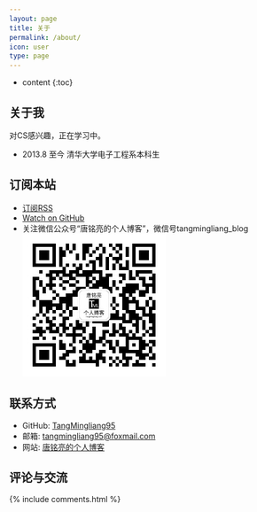 ```yaml
---
layout: page
title: 关于
permalink: /about/
icon: user
type: page
---
```


* content
{:toc}

## 关于我

对CS感兴趣，正在学习中。

- 2013.8 至今 清华大学电子工程系本科生

## 订阅本站

- [订阅RSS](https://tangmingliang.com/feed.xml)
- [Watch on GitHub](https://github.com/TangMingliang95/TangMingliang95.github.io)
- 关注微信公众号“唐铭亮的个人博客”，微信号tangmingliang_blog  
![唐铭亮的个人博客 微信公众号](/img/wechat_public_number_QRcode.jpg)

## 联系方式

- GitHub: [TangMingliang95](https://github.com/TangMingliang95)  
- 邮箱: [tangmingliang95@foxmail.com](mailto:tangmingliang95@foxmail.com)
- 网站: [唐铭亮的个人博客](https://tangmingliang.com)

## 评论与交流

{% include comments.html %}
